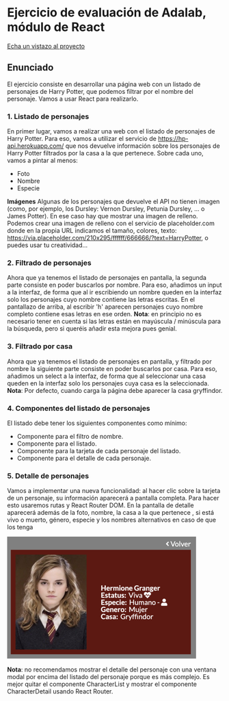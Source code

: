 # Ejercicio de evaluación de Adalab, módulo de React

[Echa un vistazo al proyecto](https://begodpo.github.io/harry-potter/)

## Enunciado

El ejercicio consiste en desarrollar una página web con un listado de personajes de Harry Potter, que
podemos filtrar por el nombre del personaje. Vamos a usar React para realizarlo.

### 1. Listado de personajes

En primer lugar, vamos a realizar una web con el listado de personajes de Harry Potter. Para eso, vamos a
utilizar el servicio de https://hp-api.herokuapp.com/ que nos devuelve información sobre los personajes de
Harry Potter filtrados por la casa a la que pertenece. Sobre cada uno, vamos a pintar al menos:

- Foto
- Nombre
- Especie

**Imágenes**
Algunas de los personajes que devuelve el API no tienen imagen (como, por ejemplo, los Dursley: Vernon
Dursley, Petunia Dursley, ... o James Potter). En ese caso hay que mostrar una imagen de relleno. Podemos
crear una imagen de relleno con el servicio de placeholder.com donde en la propia URL indicamos el
tamaño, colores, texto: https://via.placeholder.com/210x295/ffffff/666666/?text=HarryPotter, o puedes usar
tu creatividad...

### 2. Filtrado de personajes

Ahora que ya tenemos el listado de personajes en pantalla, la segunda parte consiste en poder buscarlos
por nombre. Para eso, añadimos un input a la interfaz, de forma que al ir escribiendo un nombre queden
en la interfaz solo los personajes cuyo nombre contiene las letras escritas. En el pantallazo de arriba, al
escribir 'h' aparecen personajes cuyo nombre completo contiene esas letras en ese orden.
**Nota**: en principio no es necesario tener en cuenta si las letras están en mayúscula / minúscula para
la búsqueda, pero si queréis añadir esta mejora pues genial.

### 3. Filtrado por casa

Ahora que ya tenemos el listado de personajes en pantalla, y filtrado por nombre la siguiente parte consiste
en poder buscarlos por casa. Para eso, añadimos un select a la interfaz, de forma que al seleccionar una
casa queden en la interfaz solo los personajes cuya casa es la seleccionada.
**Nota**: Por defecto, cuando carga la página debe aparecer la casa gryffindor.

### 4. Componentes del listado de personajes

El listado debe tener los siguientes componentes como mínimo:

- Componente para el filtro de nombre.
- Componente para el listado.
- Componente para la tarjeta de cada personaje del listado.
- Componente para el detalle de cada personaje.

### 5. Detalle de personajes

Vamos a implementar una nueva funcionalidad: al hacer clic sobre la tarjeta de un personaje, su información
aparecerá a pantalla completa. Para hacer esto usaremos rutas y React Router DOM. En la pantalla de detalle aparecerá además de la foto, nombre, la casa a la que pertenece , si está vivo o muerto, género,
especie y los nombres alternativos en caso de que los tenga

![Ejemplo de tarjeta](src/images/card_example.png)

**Nota**: no recomendamos mostrar el detalle del personaje con una ventana modal por encima del
listado del personaje porque es más complejo. Es mejor quitar el componente CharacterList y
mostrar el componente CharacterDetail usando React Router.
